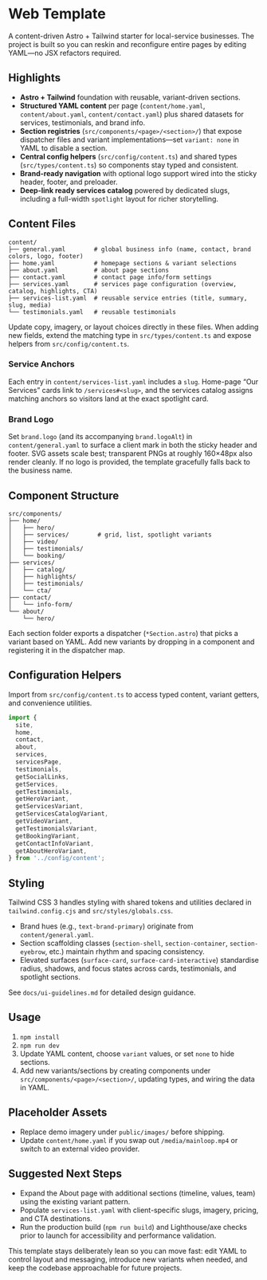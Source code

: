 # Web Template

A content-driven Astro + Tailwind starter for local-service businesses. The project is built so you can reskin and reconfigure entire pages by editing YAML—no JSX refactors required.

## Highlights

- **Astro + Tailwind** foundation with reusable, variant-driven sections.
- **Structured YAML content** per page (`content/home.yaml`, `content/about.yaml`, `content/contact.yaml`) plus shared datasets for services, testimonials, and brand info.
- **Section registries** (`src/components/<page>/<section>/`) that expose dispatcher files and variant implementations—set `variant: none` in YAML to disable a section.
- **Central config helpers** (`src/config/content.ts`) and shared types (`src/types/content.ts`) so components stay typed and consistent.
- **Brand-ready navigation** with optional logo support wired into the sticky header, footer, and preloader.
- **Deep-link ready services catalog** powered by dedicated slugs, including a full-width `spotlight` layout for richer storytelling.

## Content Files

````text
content/
├── general.yaml        # global business info (name, contact, brand colors, logo, footer)
├── home.yaml           # homepage sections & variant selections
├── about.yaml          # about page sections
├── contact.yaml        # contact page info/form settings
├── services.yaml       # services page configuration (overview, catalog, highlights, CTA)
├── services-list.yaml  # reusable service entries (title, summary, slug, media)
└── testimonials.yaml   # reusable testimonials
````

Update copy, imagery, or layout choices directly in these files. When adding new fields, extend the matching type in `src/types/content.ts` and expose helpers from `src/config/content.ts`.

### Service Anchors

Each entry in `content/services-list.yaml` includes a `slug`. Home-page “Our Services” cards link to `/services#<slug>`, and the services catalog assigns matching anchors so visitors land at the exact spotlight card.

### Brand Logo

Set `brand.logo` (and its accompanying `brand.logoAlt`) in `content/general.yaml` to surface a client mark in both the sticky header and footer. SVG assets scale best; transparent PNGs at roughly 160×48px also render cleanly. If no logo is provided, the template gracefully falls back to the business name.

## Component Structure

````text
src/components/
├── home/
│   ├── hero/
│   ├── services/        # grid, list, spotlight variants
│   ├── video/
│   ├── testimonials/
│   └── booking/
├── services/
│   ├── catalog/
│   ├── highlights/
│   ├── testimonials/
│   └── cta/
├── contact/
│   └── info-form/
└── about/
    └── hero/
````

Each section folder exports a dispatcher (`*Section.astro`) that picks a variant based on YAML. Add new variants by dropping in a component and registering it in the dispatcher map.

## Configuration Helpers

Import from `src/config/content.ts` to access typed content, variant getters, and convenience utilities.

```ts
import {
  site,
  home,
  contact,
  about,
  services,
  servicesPage,
  testimonials,
  getSocialLinks,
  getServices,
  getTestimonials,
  getHeroVariant,
  getServicesVariant,
  getServicesCatalogVariant,
  getVideoVariant,
  getTestimonialsVariant,
  getBookingVariant,
  getContactInfoVariant,
  getAboutHeroVariant,
} from '../config/content';
```

## Styling

Tailwind CSS 3 handles styling with shared tokens and utilities declared in `tailwind.config.cjs` and `src/styles/globals.css`.

- Brand hues (e.g., `text-brand-primary`) originate from `content/general.yaml`.
- Section scaffolding classes (`section-shell`, `section-container`, `section-eyebrow`, etc.) maintain rhythm and spacing consistency.
- Elevated surfaces (`surface-card`, `surface-card-interactive`) standardise radius, shadows, and focus states across cards, testimonials, and spotlight sections.

See `docs/ui-guidelines.md` for detailed design guidance.

## Usage

1. `npm install`
2. `npm run dev`
3. Update YAML content, choose `variant` values, or set `none` to hide sections.
4. Add new variants/sections by creating components under `src/components/<page>/<section>/`, updating types, and wiring the data in YAML.

## Placeholder Assets

- Replace demo imagery under `public/images/` before shipping.
- Update `content/home.yaml` if you swap out `/media/mainloop.mp4` or switch to an external video provider.

## Suggested Next Steps

- Expand the About page with additional sections (timeline, values, team) using the existing variant pattern.
- Populate `services-list.yaml` with client-specific slugs, imagery, pricing, and CTA destinations.
- Run the production build (`npm run build`) and Lighthouse/axe checks prior to launch for accessibility and performance validation.

This template stays deliberately lean so you can move fast: edit YAML to control layout and messaging, introduce new variants when needed, and keep the codebase approachable for future projects.
